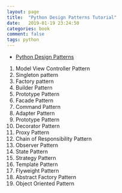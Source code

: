 ```yaml
---
layout: page
title:  "Python Design Patterns Tutorial"
date:   2019-01-19 23:24:50
categories: book
comment: false
tags: python
---
```


* [Python Design Patterns](https://www.tutorialspoint.com/python_design_patterns/python_design_patterns_introduction.htm)

1. Model View Controller Pattern
2. Singleton pattern
3. Factory pattern
4. Builder Pattern
5. Prototype Pattern
6. Facade Pattern
7. Command Pattern
8. Adapter Pattern
9. Prototype Pattern
10. Decorator Pattern
11. Proxy Pattern
12. Chain of Responsibility Pattern
13. Observer Pattern
14. State Pattern
15. Strategy Pattern
16. Template Pattern
17. Flyweight Pattern
18. Abstract Factory Pattern
19. Object Oriented Pattern
